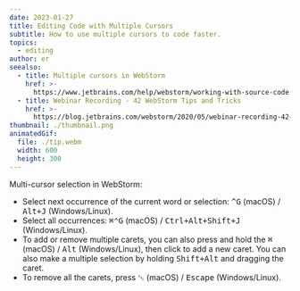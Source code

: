 ```yaml
---
date: 2023-01-27
title: Editing Code with Multiple Cursors
subtitle: How to use multiple cursors to code faster.
topics:
  - editing
author: er
seealso:
  - title: Multiple cursors in WebStorm
    href: >-
      https://www.jetbrains.com/help/webstorm/working-with-source-code.html#multiple_cursor
  - title: Webinar Recording - 42 WebStorm Tips and Tricks
    href: >-
      https://blog.jetbrains.com/webstorm/2020/05/webinar-recording-42-webstorm-tips-and-tricks/
thumbnail: ./thumbnail.png
animatedGif:
  file: ./tip.webm
  width: 600
  height: 300
---
```


Multi-cursor selection in WebStorm:

- Select next occurrence of the current word or selection: <kbd>^G</kbd> (macOS) / <kbd>Alt+J</kbd> (Windows/Linux).
- Select all occurrences: <kbd>⌘⌃G</kbd> (macOS) / <kbd>Ctrl+Alt+Shift+J</kbd> (Windows/Linux).
- To add or remove multiple carets, you can also press and hold the <kbd>⌘</kbd> (macOS) / <kbd>Alt</kbd> (Windows/Linux), then click to add a new caret. You can also make a multiple selection by holding <kbd>Shift+Alt</kbd> and dragging the caret.
- To remove all the carets, press <kbd>␛</kbd> (macOS) / <kbd>Escape</kbd> (Windows/Linux).
